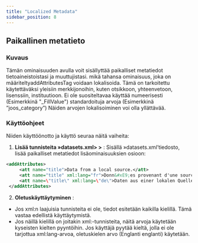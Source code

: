 ```yaml
---
title: "Localized Metadata"
sidebar_position: 8
---
```

## Paikallinen metatieto

### Kuvaus
Tämän ominaisuuden avulla voit sisällyttää paikalliset metatiedot tietoaineistoistasi ja muuttujistasi. mikä tahansa ominaisuus, joka on määriteltyaddAttributesTag voidaan lokalisoida. Tämä on tarkoitettu käytettäväksi yleisiin merkkijonoihin, kuten otsikkoon, yhteenvetoon, lisenssiin, instituutioon. Ei ole suositeltavaa käyttää numeerisesti (Esimerkkinä "_FillValue") standardoituja arvoja (Esimerkkinä ”joos_category”) Näiden arvojen lokalisoiminen voi olla yllättävää.

### Käyttöohjeet
Niiden käyttöönotto ja käyttö seuraa näitä vaiheita:

1.  **Lisää tunnisteita »datasets.xml&gt; &gt;** :
Sisällä »datasets.xml’tiedosto, lisää paikalliset metatiedot lisäominaisuuksien osioon:
   ```xml
   <addAttributes>
        <att name="title">Data from a local source.</att>
        <att name="title" xml:lang="fr">Donn&#xE9;es provenant d'une source locale.</att>
        <att name=\"title\" xml:lang=\"de\">Daten aus einer lokalen Quelle.</att>
    </addAttributes>
   ```

2.  **Oletuskäyttäytyminen** :
   - Jos xml:n laajuisia tunnisteita ei ole, tiedot esitetään kaikilla kielillä. Tämä vastaa edellistä käyttäytymistä.
   - Jos näillä kielillä on joitakin xml:-tunnisteita, näitä arvoja käytetään kyseisten kielten pyyntöihin. Jos käyttäjä pyytää kieltä, jolla ei ole tarjottua xml:lang-arvoa, oletuskielen arvo (Englanti englanti) käytetään.
